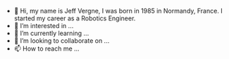 - 👋 Hi, my name is Jeff Vergne, I was born in 1985 in Normandy, France. I started my career as a Robotics Engineer.
- 👀 I’m interested in ...
- 🌱 I’m currently learning ...
- 💞️ I’m looking to collaborate on ...
- 📫 How to reach me ...

<!---
JeffFromParis/JeffFromParis is a ✨ special ✨ repository because its `README.md` (this file) appears on your GitHub profile.
You can click the Preview link to take a look at your changes.
--->
